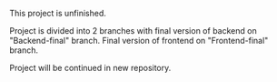 This project is unfinished.

Project is divided into 2 branches with final version of backend on "Backend-final" branch.
Final version of frontend on "Frontend-final" branch.


Project will be continued in new repository.
